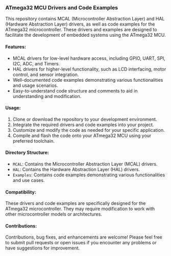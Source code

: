### ATmega32 MCU Drivers and Code Examples

This repository contains MCAL (Microcontroller Abstraction Layer) and HAL (Hardware Abstraction Layer) drivers, as well as code examples for the ATmega32 microcontroller. These drivers and examples are designed to facilitate the development of embedded systems using the ATmega32 MCU.

#### Features:
- MCAL drivers for low-level hardware access, including GPIO, UART, SPI, I2C, ADC, and Timers.
- HAL drivers for higher-level functionality, such as LCD interfacing, motor control, and sensor integration.
- Well-documented code examples demonstrating various functionalities and usage scenarios.
- Easy-to-understand code structure and comments to aid in understanding and modification.

#### Usage:
1. Clone or download the repository to your development environment.
2. Integrate the required drivers and code examples into your project.
3. Customize and modify the code as needed for your specific application.
4. Compile and flash the code onto your ATmega32 MCU using your preferred toolchain.

#### Directory Structure:
- `MCAL`: Contains the Microcontroller Abstraction Layer (MCAL) drivers.
- `HAL`: Contains the Hardware Abstraction Layer (HAL) drivers.
- `Examples`: Contains code examples demonstrating various functionalities and use cases.

#### Compatibility:
These drivers and code examples are specifically designed for the ATmega32 microcontroller. They may require modification to work with other microcontroller models or architectures.

#### Contributions:
Contributions, bug fixes, and enhancements are welcome! Please feel free to submit pull requests or open issues if you encounter any problems or have suggestions for improvement.
